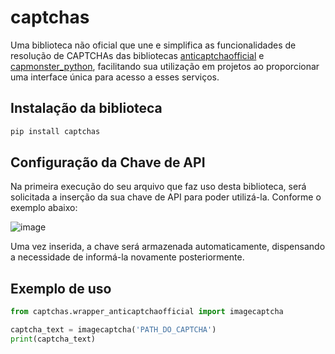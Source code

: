 # captchas

Uma biblioteca não oficial que une e simplifica as funcionalidades de resolução de CAPTCHAs das bibliotecas [anticaptchaofficial](https://pypi.org/project/anticaptchaofficial/) e [capmonster_python](https://pypi.org/project/capmonster-python/), facilitando sua utilização em projetos ao proporcionar uma interface única para acesso a esses serviços.

## Instalação da biblioteca

```bash
pip install captchas
```

## Configuração da Chave de API

Na primeira execução do seu arquivo que faz uso desta biblioteca, será solicitada a inserção da sua chave de API para poder utilizá-la. Conforme o exemplo   abaixo:

![image](https://github.com/Douglas-MRM/captchas/assets/63890669/dab877ba-ce55-43f4-a0a0-d45a04fdd26b)

Uma vez inserida, a chave será armazenada automaticamente, dispensando a necessidade de informá-la novamente posteriormente.


## Exemplo de uso

```python
from captchas.wrapper_anticaptchaofficial import imagecaptcha

captcha_text = imagecaptcha('PATH_DO_CAPTCHA')
print(captcha_text)
```

